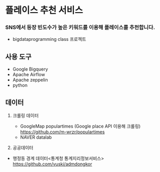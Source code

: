 # 플레이스 추천 서비스 
### SNS에서 등장 빈도수가 높은 키워드를 이용해 플레이스를 추천합니다. 
- bigdataprogramming class 프로젝트

## 사용 도구
- Google Bigquery
- Apache Airflow
- Apache zeppelin
- python

## 데이터
1. 크롤링 데이터
    - GoogleMap populartimes (Google place API 이용해 크롤링) 
    https://github.com/m-wrzr/populartimes
    - NAVER datalab

2. 공공데이터
- 행정동 경계 데이터<통계청 통계지리정보서비스>
https://github.com/vuski/admdongkor
